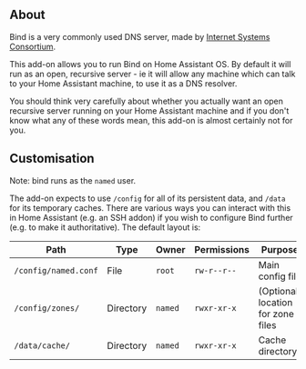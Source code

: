 ## About

Bind is a very commonly used DNS server, made by [Internet Systems Consortium](https://www.isc.org).

This add-on allows you to run Bind on Home Assistant OS. By default it will run as an open, recursive server - ie it will allow any machine which can talk to your Home Assistant machine, to use it as a DNS resolver.

You should think very carefully about whether you actually want an open recursive server running on your Home Assistant machine and if you don't know what any of these words mean, this add-on is almost certainly not for you.

## Customisation

Note: bind runs as the `named` user.

The add-on expects to use `/config` for all of its persistent data, and `/data` for its temporary caches. There are various ways you can interact with this in Home Assistant (e.g. an SSH addon) if you wish to configure Bind further (e.g. to make it authoritative). The default layout is:

| Path  | Type | Owner | Permissions | Purpose |
| ------------- | ------------- | ------------- | ------------- | ------------- |
| `/config/named.conf`  | File  | `root` | `rw-r--r--` | Main config file |
| `/config/zones/` | Directory | `named` | `rwxr-xr-x` | (Optional) location for zone files |
| `/data/cache/` | Directory | `named` | `rwxr-xr-x` | Cache directory |

